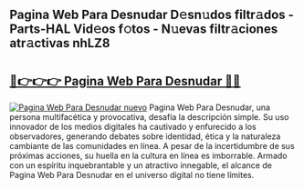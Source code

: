 ## Pagina Web Para Desnudar D𝚎sn𝚞dos filtr𝚊dos - Parts-HAL Vid𝚎os f𝚘tos - N𝚞evas filtr𝚊ciones atr𝚊ctivas nhLZ8

# <h2><a href="http://mb3t81.tromn.icu/?c=Pagina+Web+Para+Desnudar">🔗👉👉👉 Pagina Web Para Desnudar 🔗🔗</a></h2>

[![Pagina Web Para Desnudar nuevo](https://i.imgur.com/pEAQMta.gif)](http://mb3t81.tromn.icu/?c=Pagina+Web+Para+Desnudar)
Pagina Web Para Desnudar, una persona multifacética y provocativa, desafía la descripción simple. Su uso innovador de los medios digitales ha cautivado y enfurecido a los observadores, generando debates sobre identidad, ética y la naturaleza cambiante de las comunidades en línea. A pesar de la incertidumbre de sus próximas acciones, su huella en la cultura en línea es imborrable. Armado con un espíritu inquebrantable y un atractivo innegable, el alcance de Pagina Web Para Desnudar en el universo digital no tiene límites.
